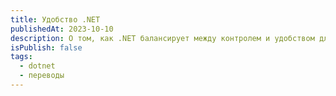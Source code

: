 ```yaml
---
title: Удобство .NET
publishedAt: 2023-10-10
description: О том, как .NET балансирует между контролем и удобством для разработчика
isPublish: false
tags:
  - dotnet
  - переводы
---
```


